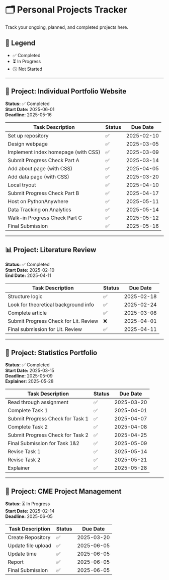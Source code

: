 # 🗂️ Personal Projects Tracker

Track your ongoing, planned, and completed projects here.

## 📅 Legend
- ✅ Completed
- ⏳ In Progress
- 🕓 Not Started

---

## 🚀 Project: Individual Portfolio Website
**Status:** ✅ Completed  
**Start Date:** 2025-06-01  
**Deadline:** 2025-05-16  

| Task Description                          | Status | Due Date     |
|------------------------------------------|--------|--------------|
| Set up repository                        | ✅     | 2025-02-10   |
| Design webpage                           | ✅     | 2025-03-05   |
| Implement index homepage (with CSS)      | ✅     | 2025-03-09   |
| Submit Progress Check Part A             | ✅     | 2025-03-14   |
| Add about page (with CSS)                | ✅     | 2025-04-05   |
| Add data page (with CSS)                 | ✅     | 2025-03-20   |
| Local tryout                             | ✅     | 2025-04-10   |
| Submit Progress Check Part B             | ✅     | 2025-04-17   |
| Host on PythonAnywhere                   | ✅     | 2025-05-11   |
| Data Tracking on Analytics               | ✅     | 2025-05-14   |
| Walk-in Progress Check Part C            | ✅     | 2025-05-12   |
| Final Submission                         | ✅     | 2025-05-16   |

---

## 📊 Project: Literature Review
**Status:** ✅ Completed  
**Start Date:** 2025-02-10  
**End Date:** 2025-04-11  

| Task Description                              | Status | Due Date     |
|----------------------------------------------|--------|--------------|
| Structure logic                               | ✅     | 2025-02-18   |
| Look for theoretical background info          | ✅     | 2025-02-24   |
| Complete article                              | ✅     | 2025-03-08   |
| Submit Progress Check for Lit. Review         | ❌     | 2025-04-01   |
| Final submission for Lit. Review              | ✅     | 2025-04-11   |

---

## 🚀 Project: Statistics Portfolio
**Status:** ✅ Completed  
**Start Date:** 2025-03-15  
**Deadline:** 2025-05-09  
**Explainer:** 2025-05-28  

| Task Description                              | Status | Due Date     |
|----------------------------------------------|--------|--------------|
| Read through assignment                       | ✅     | 2025-03-20   |
| Complete Task 1                               | ✅     | 2025-04-01   |
| Submit Progress Check for Task 1              | ✅     | 2025-04-07   |
| Complete Task 2                               | ✅     | 2025-04-08   |
| Submit Progress Check for Task 2              | ✅     | 2025-04-25   |
| Final Submission for Task 1&2                 | ✅     | 2025-05-09   |
| Revise Task 1                                 | ✅     | 2025-05-14   |
| Revise Task 2                                 | ✅     | 2025-05-21   |
| Explainer                                     | ✅     | 2025-05-28   |

---

## 🚀 Project: CME Project Management
**Status:** ⏳ In Progress  
**Start Date:** 2025-02-14  
**Deadline:** 2025-06-05  

| Task Description                              | Status | Due Date     |
|----------------------------------------------|--------|--------------|
| Create Repository                             | ✅     | 2025-03-20   |
| Update file upload                            | ✅     | 2025-06-05   |
| Update time                                   | ✅     | 2025-06-05   |
| Report                                        | ✅     | 2025-06-05   |
| Final Submission                              | ✅     | 2025-06-05   |
